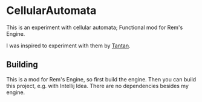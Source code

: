 # CellularAutomata
This is an experiment with cellular automata; Functional mod for Rem's Engine.

<!-- todo preview -->

I was inspired to experiment with them by [Tantan](https://www.youtube.com/watch?v=63qlEpO73C4&ab_channel=Tantan).

## Building
This is a mod for Rem's Engine, so first build the engine. Then you can build this project, e.g. with Intellij Idea.
There are no dependencies besides my engine.
